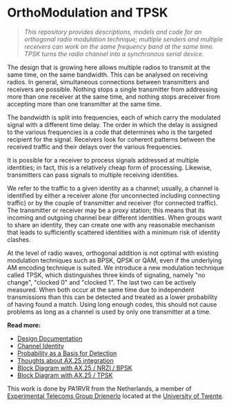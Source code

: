 # OrthoModulation and TPSK

> *This repository provides descriptions, models and code for an
> orthogonal radio modulation technique; multiple senders and
> multiple receivers can work on the same frequency band at the
> same time.  TPSK turns the radio channel into a synchronous serial
> device.*

The design that is growing here allows multiple radios to
transmit at the same time, on the same bandwidth.  This can
be analysed on receiving radios.  In general, simultaneous
connections between transmitters and receivers are possible.
Nothing stops a single transmitter from addressing more than
one receiver at the same time, and nothing stops areceiver
from accepting more than one transmitter at the same time.

The bandwidth is split into frequencies, each of which carry
the modulated signal with a different time delay.  The order
in which the delay is assigned to the various frequencies is
a code that determines who is the targeted recipient for the
signal.  Receivers look for coherent patterns between the
received traffic and their delays over the various frequencies.

It is possible for a receiver to process signals addressed
at multiple identities; in fact, this is a relatively cheap
form of processing.  Likewise, transmitters can pass signals
to multiple receiving identities.

We refer to the traffic to a given identity as a channel;
usually, a channel is identified by either a receiver alone
(for unconnected including connecting traffic) or by the
couple of transmitter and receiver (for connected traffic).
The transmitter or receiver may be a proxy station; this
means that its incoming and outgoing channel bear different
identities.  When groups want to share an identity, they
can create one with any reasonable mechanism that leads
to sufficiently scattered identities with a minimum risk
of identity clashes.

At the level of radio waves, orthogonal addition is not
optimal with existing modulation techniques such as BPSK,
QPSK or QAM, even if the underlying AM encoding technique
is suited.  We introduce a new modulation technique called
TPSK, which distinguishes three kinds of signaling, namely
"no change", "clocked 0" and "clocked 1".  The last two can
be actively measured.  When both occur at the same time
due to independent transmissions than this can be detected
and treated as a lower probability of having found a match.
Using long enough codes, this should not cause problems as
long as a channel is used by only one transmitter at a time.

**Read more:**

  * [Design Documentation](doc/OrthoModulation.md)
  * [Channel Identity](doc/ChannelIdentity.md)
  * [Probability as a Basis for Detection](doc/ProbabilityDetection.md)
  * [Thoughts about AX.25 integration](doc/AX25.md)
  * [Block Diagram with AX.25 / NRZI / BPSK](doc/orthomod-bpsk.pdf)
  * [Block Diagram with AX.25 / TPSK](doc/orthomod-tpsk.pdf)

This work is done by PA1RVR from the Netherlands, a member of
[Experimental Telecoms Group Drienerlo](https://etgd.utwente.nl/english/)
located at the
[University of Twente](https://www.utwente.nl/).

